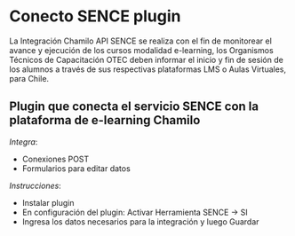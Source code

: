 ﻿Conecto SENCE plugin
===

La Integración Chamilo API SENCE se realiza con el fin de monitorear el avance y ejecución de los cursos modalidad e-learning, los Organismos Técnicos de Capacitación OTEC deben informar el inicio y fin de sesión de los alumnos a través de sus respectivas plataformas LMS o Aulas Virtuales, para Chile.

Plugin que conecta el servicio SENCE con la plataforma de e-learning Chamilo
---

*Integra*:

- Conexiones POST
- Formularios para editar datos

*Instrucciones*:

- Instalar plugin
- En configuración del plugin: Activar Herramienta SENCE -> SI
- Ingresa los datos necesarios para la integración y luego Guardar